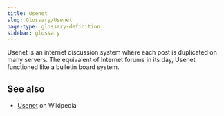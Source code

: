 ```yaml
---
title: Usenet
slug: Glossary/Usenet
page-type: glossary-definition
sidebar: glossary
---
```


Usenet is an internet discussion system where each post is duplicated on many servers. The equivalent of Internet forums in its day, Usenet functioned like a bulletin board system.

## See also

- [Usenet](https://en.wikipedia.org/wiki/Usenet) on Wikipedia
